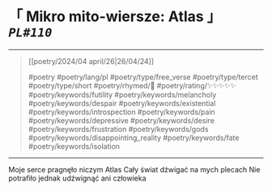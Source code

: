 # &#12300; Mikro mito-wiersze: Atlas &#12301; *`PL#110`*

---

> [[poetry/2024/04 april/26|26/04/24]]
> 
> #poetry 
> #poetry/lang/pl 
> #poetry/type/free_verse #poetry/type/tercet #poetry/type/short 
> #poetry/rhymed/🔴 
> #poetry/rating/✨✨✨✨✨ 
> #poetry/keywords/futility #poetry/keywords/melancholy #poetry/keywords/despair  #poetry/keywords/existential #poetry/keywords/introspection #poetry/keywords/pain #poetry/keywords/depressive #poetry/keywords/desire #poetry/keywords/frustration #poetry/keywords/gods #poetry/keywords/disappointing_reality #poetry/keywords/fate #poetry/keywords/isolation 

---

Moje serce pragnęło niczym Atlas
Cały świat dźwigać na mych plecach
Nie potrafiło jednak udźwignąć ani człowieka